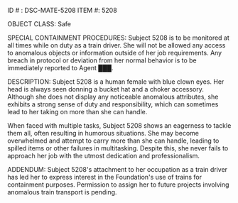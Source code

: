 ID # : DSC-MATE-5208
ITEM #: 5208

OBJECT CLASS: Safe

SPECIAL CONTAINMENT PROCEDURES: Subject 5208 is to be monitored at all times while on duty as a train driver. She will not be allowed any access to anomalous objects or information outside of her job requirements. Any breach in protocol or deviation from her normal behavior is to be immediately reported to Agent ███.

DESCRIPTION: Subject 5208 is a human female with blue clown eyes. Her head is always seen donning a bucket hat and a choker accessory. Although she does not display any noticeable anomalous attributes, she exhibits a strong sense of duty and responsibility, which can sometimes lead to her taking on more than she can handle.

When faced with multiple tasks, Subject 5208 shows an eagerness to tackle them all, often resulting in humorous situations. She may become overwhelmed and attempt to carry more than she can handle, leading to spilled items or other failures in multitasking. Despite this, she never fails to approach her job with the utmost dedication and professionalism.

ADDENDUM: Subject 5208's attachment to her occupation as a train driver has led her to express interest in the Foundation's use of trains for containment purposes. Permission to assign her to future projects involving anomalous train transport is pending.